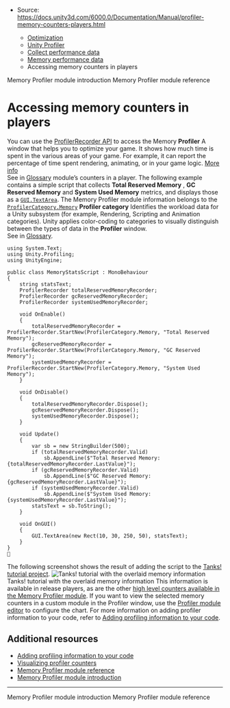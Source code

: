 * Source: https://docs.unity3d.com/6000.0/Documentation/Manual/profiler-memory-counters-players.html

  * [Optimization](https://docs.unity3d.com/6000.0/Documentation/Manual/analysis.html)
  * [Unity Profiler](https://docs.unity3d.com/6000.0/Documentation/Manual/Profiler.html)
  * [Collect performance data](https://docs.unity3d.com/6000.0/Documentation/Manual/profiler-collect-data.html)
  * [Memory performance data](https://docs.unity3d.com/6000.0/Documentation/Manual/profiler-memory.html)
  * Accessing memory counters in players


[](https://docs.unity3d.com/6000.0/Documentation/Manual/profiler-memory-introduction.html)
Memory Profiler module introduction
[](https://docs.unity3d.com/6000.0/Documentation/Manual/ProfilerMemory.html)
Memory Profiler module reference
# Accessing memory counters in players
You can use the [ProfilerRecorder API](https://docs.unity3d.com/6000.0/Documentation/ScriptReference/Unity.Profiling.ProfilerRecorder.html) to access the Memory **Profiler** A window that helps you to optimize your game. It shows how much time is spent in the various areas of your game. For example, it can report the percentage of time spent rendering, animating, or in your game logic. [More info](https://docs.unity3d.com/6000.0/Documentation/Manual/Profiler.html)  
See in [Glossary](https://docs.unity3d.com/6000.0/Documentation/Manual/Glossary.html#Profiler) module’s counters in a player. 
The following example contains a simple script that collects **Total Reserved Memory** , **GC Reserved Memory** and **System Used Memory** metrics, and displays those as a [`GUI.TextArea`](https://docs.unity3d.com/6000.0/Documentation/ScriptReference/GUI.TextArea.html). The Memory Profiler module information belongs to the [`ProfilerCategory.Memory`](https://docs.unity3d.com/6000.0/Documentation/ScriptReference/Unity.Profiling.ProfilerCategory.Memory.html) **Profiler category** Identifies the workload data for a Unity subsystem (for example, Rendering, Scripting and Animation categories). Unity applies color-coding to categories to visually distinguish between the types of data in the **Profiler** window.  
See in [Glossary](https://docs.unity3d.com/6000.0/Documentation/Manual/Glossary.html#Profilercategory).
```
using System.Text;
using Unity.Profiling;
using UnityEngine;

public class MemoryStatsScript : MonoBehaviour
{
    string statsText;
    ProfilerRecorder totalReservedMemoryRecorder;
    ProfilerRecorder gcReservedMemoryRecorder;
    ProfilerRecorder systemUsedMemoryRecorder;

    void OnEnable()
    {
        totalReservedMemoryRecorder = ProfilerRecorder.StartNew(ProfilerCategory.Memory, "Total Reserved Memory");
        gcReservedMemoryRecorder = ProfilerRecorder.StartNew(ProfilerCategory.Memory, "GC Reserved Memory");
        systemUsedMemoryRecorder = ProfilerRecorder.StartNew(ProfilerCategory.Memory, "System Used Memory");
    }

    void OnDisable()
    {
        totalReservedMemoryRecorder.Dispose();
        gcReservedMemoryRecorder.Dispose();
        systemUsedMemoryRecorder.Dispose();
    }

    void Update()
    {
        var sb = new StringBuilder(500);
        if (totalReservedMemoryRecorder.Valid)
            sb.AppendLine($"Total Reserved Memory: {totalReservedMemoryRecorder.LastValue}");
        if (gcReservedMemoryRecorder.Valid)
            sb.AppendLine($"GC Reserved Memory: {gcReservedMemoryRecorder.LastValue}");
        if (systemUsedMemoryRecorder.Valid)
            sb.AppendLine($"System Used Memory: {systemUsedMemoryRecorder.LastValue}");
        statsText = sb.ToString();
    }

    void OnGUI()
    {
        GUI.TextArea(new Rect(10, 30, 250, 50), statsText);
    }
}

```

The following screenshot shows the result of adding the script to the [Tanks! tutorial project](https://assetstore.unity.com/packages/essentials/tutorial-projects/tanks-tutorial-46209).
![Tanks! tutorial with the overlaid memory information](https://docs.unity3d.com/6000.0/Documentation/uploads/Main/profiler-tanks-memory-overlay.png) Tanks! tutorial with the overlaid memory information
This information is available in release players, as are the other [high level counters available in the Memory Profiler module](https://docs.unity3d.com/6000.0/Documentation/Manual/ProfilerMemory.html). If you want to view the selected memory counters in a custom module in the Profiler window, use the [Profiler module editor](https://docs.unity3d.com/6000.0/Documentation/Manual/profiler-module-editor.html) to configure the chart.
For more information on adding profiler information to your code, refer to [Adding profiling information to your code](https://docs.unity3d.com/6000.0/Documentation/Manual/profiler-adding-information-code.html).
## Additional resources
  * [Adding profiling information to your code](https://docs.unity3d.com/6000.0/Documentation/Manual/profiler-adding-information-code.html)
  * [Visualizing profiler counters](https://docs.unity3d.com/6000.0/Documentation/Manual/profiler-creating-custom-counters.html)
  * [Memory Profiler module reference](https://docs.unity3d.com/6000.0/Documentation/Manual/ProfilerMemory.html)
  * [Memory Profiler module introduction](https://docs.unity3d.com/6000.0/Documentation/Manual/profiler-memory-introduction.html)


* * *
[](https://docs.unity3d.com/6000.0/Documentation/Manual/profiler-memory-introduction.html)
Memory Profiler module introduction
[](https://docs.unity3d.com/6000.0/Documentation/Manual/ProfilerMemory.html)
Memory Profiler module reference
